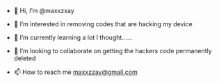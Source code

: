 - 👋 Hi, I’m @maxxzxay
- 👀 I’m interested in removing codes that are hacking my device
- 🌱 I’m currently learning a lot I thought......
- 💞️ I’m looking to collaborate on getting the hackers code permanently deleted

- 📫 How to reach me maxxzzay@gmail.com

<!---
maxxzxay/maxxzxay is a ✨ special ✨ repository because its `README.md` (this file) appears on your GitHub profile.
You can click the Preview link to take a look at your changes.
--->
